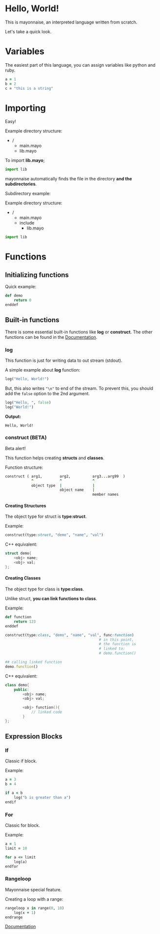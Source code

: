# Hello, World!

This is mayonnaise, an interpreted language written from scratch.

Let's take a quick look.

# Variables

The easiest part of this language, you can assign variables like python and ruby.

```ruby
a = 1
b = 2
c = "this is a string"
```

# Importing
Easy!

Example directory structure:
+ /
    - main.mayo
    - lib.mayo

To import **lib.mayo**;

```py
import lib
```

mayonnaise automatically finds the file in the directory **and the subdirectories**.

Subdirectory example:

Example directory structure:
+ /
    - main.mayo
    + include
        - lib.mayo

```py
import lib
```

# Functions

## Initializing functions
Quick example:
```ruby
def demo
    return 0
enddef
```

## Built-in functions
There is some essential built-in functions like **log** or **construct**.
The other functions can be found in the [Documentation](docs).

### log
This function is just for writing data to out stream (stdout).

A simple example about **log** function:
```ruby
log("Hello, World!")
```

But, this also writes ``"\n"`` to end of the stream.
To prevent this, you should add the ``false`` option to the 2nd argument.

```ruby
log("Hello, ", false)
log("World!")
```

**Output:**
```
Hello, World!
```

### construct (BETA)
Beta alert!

This function helps creating **structs** and **classes**.

Function structure:
```ruby
construct ( arg1,        arg2,          arg3...arg99  )
            ^            ^              ^
            object type  |              |
                         object name    |
                                        member names

```

#### **Creating Structures**
The object type for struct is **type:struct**.

Example:
```ruby
construct(type:struct, "demo", "name", "val")
```

C++ equivalent:
```cpp
struct demo{
    <obj> name;
    <obj> val;
};
```

#### **Creating Classes**
The object type for class is **type:class**.

Unlike struct, **you can link functions to class**.

Example:
```ruby
def function
    return 123
enddef

construct(type:class, "demo", "name", "val", func:function)
                                           # in this point,
                                           # the function is
                                           # linked to:
                                           # demo.function()

## calling linked function
demo.function()
```

[//]: (ez)

C++ equivalent:
```cpp
class demo{
    public:
        <obj> name;
        <obj> val;

        <obj> function(){
            // linked code
        }
};
```

## Expression Blocks

### If
Classic if block.

Example:
```ruby
a = 3
b = 4

if a < b
    log("b is greater than a")
endif
```

### For
Classic for block.

Example:
```ruby
a = 1
limit = 10

for a <= limit
    log(a)
endfor 
```

### Rangeloop
Mayonnaise special feature.

Creating a loop with a range:
```ruby
rangeloop x in range(0, 10)
    log(x + 1)
endrange
```

[Documentation](docs)
